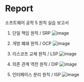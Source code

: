 # Report
소프트웨어 공학 5 원칙 실습 보고서

1. 단일 책임 원칙 / SRP 
![image](https://github.com/leewonho0987/Report/assets/122905152/9feeb99e-a7ed-4665-9ba5-e6cf101bde20)

2. 개방 폐쇄 원칙 / OCP
![image](https://github.com/leewonho0987/Report/assets/122905152/1f5a8d2c-ffd6-43ab-8066-4764e38d99df)

3. 리스코프 교체 원칙 / LSP
![image](https://github.com/leewonho0987/Report/assets/122905152/eb2fa318-f13b-413c-a241-94ad8b15abca)

4. 의존 관계 역전 원칙 / DIP
![image](https://github.com/leewonho0987/Report/assets/122905152/dbdc1f4b-931b-4a90-b3a5-592630ab1912)

5. 인터페이스 분리 원칙 / ISP
![image](https://github.com/leewonho0987/Report/assets/122905152/5422c781-8811-4fe1-a71d-4b076b104b65)
